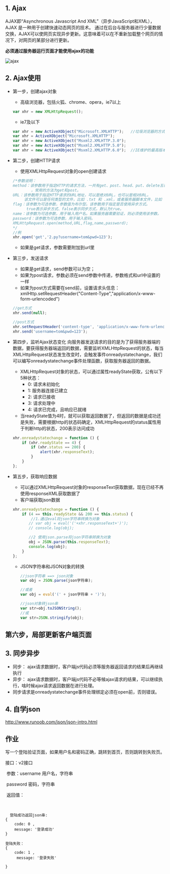 ## 1. Ajax
AJAX即“Asynchronous Javascript And XML”（异步JavaScript和XML），AJAX 是一种用于创建快速动态网页的技术。
通过在后台与服务器进行少量数据交换，AJAX可以使网页实现异步更新。这意味着可以在不重新加载整个网页的情况下，对网页的某部分进行更新。

**必须通过服务器运行页面才能使用ajax的功能**

![ajax](ajax.jpg)

## 2. Ajax使用
- 第一步，创建ajax对象
    - 高级浏览器，包括火狐、chrome、opera，ie7以上
    ```js
    var xhr = new XMLHttpRequest();
    ```
    - ie7及以下
    ```js
    var xhr = new ActiveXObject("Microsoft.XMLHTTP");   //垃圾浏览器的方式
    var xhr = ActiveXObject("Microsoft.XMLHTTP");
    var xhr = new ActiveXObject("Msxml2.XMLHTTP.3.0");  
    var xhr = new ActiveXObject("Msxml2.XMLHTTP.5.0");  
    var xhr = new ActiveXObject("Msxml2.XMLHTTP.6.0");  //IE维护的最高版本
    ```

- 第二步，创建HTTP请求
    - 使用XMLHttpRequest对象的open创建请求
    ```js
    /*参数说明：
    method：该参数用于指定HTTP的请求方法，一共有get、post、head、put、delete五种方法
            ，常用的方法为get和post。
    URL：该参数用于指定HTTP请求的URL地址，可以是绝对URL，也可以是相对URL。
         该文件可以是任何类型的文件，比如 .txt 和 .xml，或者服务器脚本文件，比如 .asp 和 .php（在传回响应之前，能够在服务器上执行任务）。
    flag：该参数为可选参数，参数值为布尔型。该参数用于指定是否使用异步方式。
          true表示异步方式、false表示同步方式，默认为true。
    name：该参数为可选参数，用于输入用户名。如果服务器需要验证，则必须使用该参数。
    password：该参数为可选参数，用于输入密码。
    XMLHttpRequest.open(method,URL,flag,name,password);
    */
    //例
    xhr.open('get','2.py?username=tom&pwd=123');
    ```

    - 如果是get请求，参数需要附加到url里

- 第三步，发送请求
    - 如果是get请求，send参数可以为空；
    - 如果为post请求，参数必须在send参数中传递，参数格式和url中设置的一样
    - 如果为post方式需要在send前，设置请求头信息：xmlHttp.setRequestHeader("Content-Type","application/x-www-form-urlencoded")
    ```js
    //get方式
    xhr.send(null);

    //post方式
    xhr.setRequestHeader('content-type', 'application/x-www-form-urlencoded');
    xhr.send('username=tom&pwd=123');
    ```
- 第四步，监听Ajax状态变化
  向服务器发送请求的目的是为了获得服务器端的数据，要获得服务器端返回的数据，需要监听XMLHttpRequest的状态，每当XMLHttpRequest状态发生改变时，会触发事件onreadystatechange，我们可以编写onreadystatechange事件处理函数，获取服务器返回的数据。
    - XMLHttpRequest对象的状态，可以通过属性readyState获取，公有以下5种状态：
        - 0: 请求未初始化
        - 1: 服务器连接已建立
        - 2: 请求已接收
        - 3: 请求处理中
        - 4: 请求已完成，且响应已就绪 
    - 当readyState值为4时，就可以获取返回数据了，但返回的数据是成功还是失败，需要根据http的状态码确定，XMLHttpRequest的status属性用于判断http的状态，200表示访问成功
    ```js
    xhr.onreadystatechange = function () {
        if (xhr.readyState == 4) {
    		if (xhr.status == 200) {
    			alert(xhr.responseText);
    		}
    	}
    };
    ```
- 第五步，获取响应数据
    - 可以通过XMLHttpRequest对象的responseText获取数据，现在已经不再使用responseXML获取数据了
    - 客户端获取json数据
    ```js
    xhr.onreadystatechange = function () {
    	if (4 == this.readyState && 200 == this.status) {
    		//1.通过eval将json字符串转换为对象 
    	   // var obj = eval('('+xhr.responseText+')');
    	   // console.log(obj);

    	   //2 使用json.parse将json字符串转换为对象
    	   obj = JSON.parse(this.responseText);
    	   console.log(obj);
    	}
    };
    ```
    - JSON字符串和JSON对象的转换
        ```js
        //json字符串 ==> json对象
        var obj = JSON.parse(json字符串);

        //或者
        var obj = eval('(' + json字符串 + ')');

        //json对象转json串
        var str=obj.toJSONString();
        //或
        var str=JSON.stringify(obj); 
        ```


## 第六步，局部更新客户端页面
## 3. 同步异步
- 同步： ajax请求数据时，客户端js代码必须等服务器返回请求的结果后再继续执行
- 异步： ajax请求数据时，客户端js代码不必等候ajax请求的结果，可以继续执行，啥时候ajax请求返回数据在进行处理。
- 同步请求是onreadystatechange事件处理绑定必须在open前，否则错误。

## 4. 自学json

http://www.runoob.com/json/json-intro.html



## 作业

写一个登陆验证页面，如果用户名和密码正确，跳转到首页，否则跳转到失败页。

接口：v2接口

​          参数：username  用户名，字符串

​                      password  密码，字符串

​         返回值：

​                   

      登陆成功返回json串:
    {
        code: 0 ,
     	message: '登录成功'
    }
    
    登陆失败：
    {
    	code: 1 ,
    	 message: '登录失败'
    
    }

​ 



